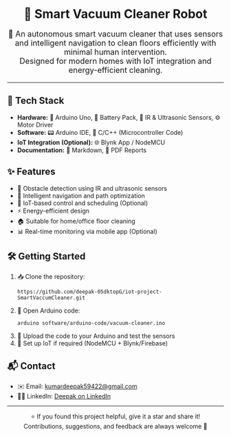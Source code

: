 <h1 align="center">🧹 Smart Vacuum Cleaner Robot</h1>

<p align="center" style="font-size: 18px;">
  🤖 An autonomous smart vacuum cleaner that uses sensors and intelligent navigation to clean floors efficiently with minimal human intervention.<br/>
  Designed for modern homes with IoT integration and energy-efficient cleaning.
</p>



<hr/>

<h2>🚀 Tech Stack</h2>
<ul>
  <li><strong>Hardware:</strong> 🔌 Arduino Uno, 🔋 Battery Pack, 🧭 IR & Ultrasonic Sensors, ⚙️ Motor Driver</li>
  <li><strong>Software:</strong> 📟 Arduino IDE, 🧠 C/C++ (Microcontroller Code)</li>
  <li><strong>IoT Integration (Optional):</strong> 🌐 Blynk App / NodeMCU</li>
  <li><strong>Documentation:</strong> 📝 Markdown, 📄 PDF Reports</li>
</ul>

<h2>✨ Features</h2>
<ul>
  <li>🧠 Obstacle detection using IR and ultrasonic sensors</li>
  <li>📍 Intelligent navigation and path optimization</li>
  <li>📲 IoT-based control and scheduling (Optional)</li>
  <li>⚡ Energy-efficient design</li>
  <li>🏠 Suitable for home/office floor cleaning</li>
  <li>📊 Real-time monitoring via mobile app (Optional)</li>
</ul>


<h2>🛠️ Getting Started</h2>

<ol>
  <li>📥 Clone the repository:
    <pre><code>https://github.com/deepak-05dktopG/iot-project-SmartVaccumCleaner.git</code></pre>
  </li>
  <li>🔧 Open Arduino code:
    <pre><code>arduino software/arduino-code/vacuum-cleaner.ino</code></pre>
  </li>
  <li>🚀 Upload the code to your Arduino and test the sensors</li>
  <li>📲 Set up IoT if required (NodeMCU + Blynk/Firebase)</li>
</ol>

<h2>📬 Contact</h2>

<ul>
  <li>✉️ Email: <a href="mailto:kumardeepak59422@gmail.com">kumardeepak59422@gmail.com</a></li>
  <li>👨‍💼 LinkedIn: <a href="https://www.linkedin.com/in/deepak-05dktopg/" target="_blank">Deepak on LinkedIn</a></li>
</ul>

<hr/>

<p align="center">
  ⭐ If you found this project helpful, give it a star and share it!<br/>
  Contributions, suggestions, and feedback are always welcome 🙌
</p>
